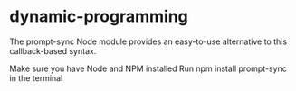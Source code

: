 # dynamic-programming

The prompt-sync Node module provides an easy-to-use alternative to this callback-based syntax.

Make sure you have Node and NPM installed
Run npm install prompt-sync in the terminal
